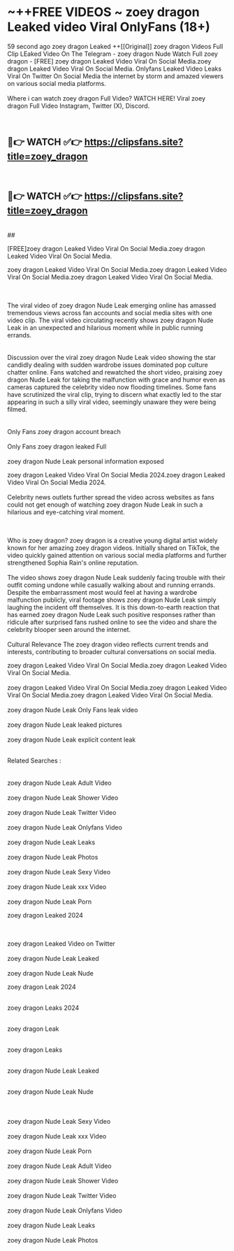 # ~++FREE VIDEOS ~ zoey dragon Leaked video Viral OnlyFans (18+)<br>


59 second ago zoey dragon Leaked ++[[Original]] zoey dragon Videos Full Clip LEaked Video On The Telegram  - zoey dragon Nude  Watch Full zoey dragon - [FREE] zoey dragon Leaked Video Viral On Social Media.zoey dragon Leaked Video Viral On Social Media.   Onlyfans Leaked Video Leaks Viral On Twitter On Social Media the internet by storm and amazed viewers on various social media platforms. <br><br>
Where i can watch zoey dragon Full Video? WATCH HERE! Viral zoey dragon Full Video Instagram, Twitter (X), Discord. <br>


 <br>

##  🔴👉 WATCH ✅👉  <a href="https://clipsfans.site?title=zoey_dragon&ref=git">https://clipsfans.site?title=zoey_dragon</a> <br>
  <br>

##  🔴👉 WATCH ✅👉  <a href="https://clipsfans.site?title=zoey_dragon&ref=git">https://clipsfans.site?title=zoey_dragon</a> <br>
  <br>
  ##



[FREE]zoey dragon Leaked Video Viral On Social Media.zoey dragon Leaked Video Viral On Social Media. <br>

zoey dragon Leaked Video Viral On Social Media.zoey dragon Leaked Video Viral On Social Media.zoey dragon Leaked Video Viral On Social Media. <br>


  <br>

  <br>
The viral video of zoey dragon Nude Leak emerging online has amassed tremendous views across fan accounts and social media sites with one video clip. The viral video circulating recently shows zoey dragon Nude Leak in an unexpected and hilarious moment while in public running errands.<br>
<br>


<br>
Discussion over the viral zoey dragon Nude Leak video showing the star candidly dealing with sudden wardrobe issues dominated pop culture chatter online. Fans watched and rewatched the short video, praising zoey dragon Nude Leak for taking the malfunction with grace and humor even as cameras captured the celebrity video now flooding timelines. Some fans have scrutinized the viral clip, trying to discern what exactly led to the star appearing in such a silly viral video, seemingly unaware they were being filmed.<br>
<br>
<br> 
Only Fans zoey dragon account breach<br>
<br>
Only Fans zoey dragon leaked Full <br>
<br>
zoey dragon Nude Leak personal information exposed<br>

zoey dragon Leaked Video Viral On Social Media 2024.zoey dragon Leaked Video Viral On Social Media 2024. <br>
<br>
Celebrity news outlets further spread the video across websites as fans could not get enough of watching zoey dragon Nude Leak in such a hilarious and eye-catching viral moment.<br>
<br>

<br>
Who is zoey dragon? zoey dragon is a creative young digital artist widely known for her amazing zoey dragon videos. Initially shared on TikTok, the video quickly gained attention on various social media platforms and further strengthened Sophia Rain's online reputation.<br>
<br>
The video shows zoey dragon Nude Leak suddenly facing trouble with their outfit coming undone while casually walking about and running errands. Despite the embarrassment most would feel at having a wardrobe malfunction publicly, viral footage shows zoey dragon Nude Leak simply laughing the incident off themselves. It is this down-to-earth reaction that has earned zoey dragon Nude Leak such positive responses rather than ridicule after surprised fans rushed online to see the video and share the celebrity blooper seen around the internet.<br>
<br>
Cultural Relevance The zoey dragon video reflects current trends and interests, contributing to broader cultural conversations on social media.<br>

zoey dragon Leaked Video Viral On Social Media.zoey dragon Leaked Video Viral On Social Media.<br>
<br>
zoey dragon Leaked Video Viral On Social Media.zoey dragon Leaked Video Viral On Social Media.zoey dragon Leaked Video Viral On Social Media.<br>
<br>
zoey dragon Nude Leak Only Fans leak video<br>
<br>
zoey dragon Nude Leak leaked pictures<br>
<br>
zoey dragon Nude Leak explicit content leak<br>


<br>
Related Searches :<br>
<br>

<br>
zoey dragon Nude Leak Adult Video<br>
<br>
zoey dragon Nude Leak Shower Video<br>
<br>
zoey dragon Nude Leak Twitter Video<br>
<br>
zoey dragon Nude Leak Onlyfans Video<br>
<br>
zoey dragon Nude Leak Leaks<br>
<br>
zoey dragon Nude Leak Photos<br>

<br>
zoey dragon Nude Leak Sexy Video<br>
<br>
zoey dragon Nude Leak xxx Video<br>
<br>
zoey dragon Nude Leak Porn<br>

zoey dragon  Leaked 2024 <br> <br>
<br>

zoey dragon Leaked Video on Twitter <br>
<br>
zoey dragon Nude Leak Leaked<br>
<br>
zoey dragon Nude Leak Nude<br>


zoey dragon  Leak 2024 <br> <br>



zoey dragon  Leaks 2024 <br> <br>



 
zoey dragon  Leak<br> <br>



zoey dragon  Leaks<br> <br>


zoey dragon Nude Leak Leaked<br> <br>

zoey dragon Nude Leak Nude<br> <br>
<br> <br>
zoey dragon Nude Leak Sexy Video
<br> <br>
zoey dragon Nude Leak xxx Video
<br> <br>
zoey dragon Nude Leak Porn
<br> <br>
zoey dragon Nude Leak Adult Video
<br> <br>
zoey dragon Nude Leak Shower Video
<br> <br>
zoey dragon Nude Leak Twitter Video
<br> <br>
zoey dragon Nude Leak Onlyfans Video
<br> <br>
zoey dragon Nude Leak Leaks
<br> <br>
zoey dragon Nude Leak Photos






</p>




 



</p>











